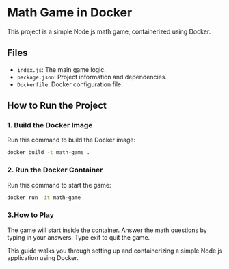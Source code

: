 # Math Game in Docker

This project is a simple Node.js math game, containerized using Docker.

## Files
- `index.js`: The main game logic.
- `package.json`: Project information and dependencies.
- `Dockerfile`: Docker configuration file.

## How to Run the Project

### 1. Build the Docker Image

Run this command to build the Docker image:
```bash
docker build -t math-game .
```
### 2. Run the Docker Container
Run this command to start the game:

```bash
docker run -it math-game
```
### 3.How to Play
The game will start inside the container. Answer the math questions by typing in your answers. Type exit to quit the game.

This guide walks you through setting up and containerizing a simple Node.js application using Docker.
